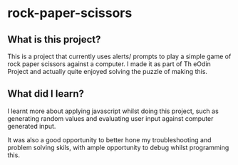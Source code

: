 # rock-paper-scissors

## What is this project?

This is a project that currently uses alerts/ prompts to play a simple game of rock paper scissors against a computer. I made it as part of Th eOdin Project and actually quite enjoyed solving the puzzle of making this.

## What did I learn?

I learnt more about applying javascript whilst doing this project, such as generating random values and evaluating user input against computer generated input.

It was also a good opportunity to better hone my troubleshooting and problem solving skils, with ample opportunity to debug whilst programming this.
